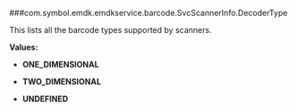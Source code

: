 ###com.symbol.emdk.emdkservice.barcode.SvcScannerInfo.DecoderType

This lists all the barcode types supported by scanners.

**Values:**

* **ONE_DIMENSIONAL**

* **TWO_DIMENSIONAL**

* **UNDEFINED**

